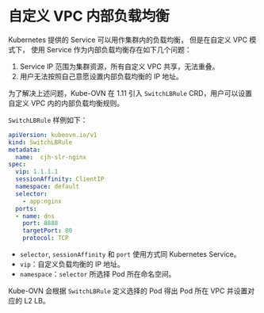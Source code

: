 # 自定义 VPC 内部负载均衡

Kubernetes 提供的 Service 可以用作集群内的负载均衡， 但是在自定义 VPC 模式下，
使用 Service 作为内部负载均衡存在如下几个问题：

1. Service IP 范围为集群资源，所有自定义 VPC 共享，无法重叠。
2. 用户无法按照自己意愿设置内部负载均衡的 IP 地址。

为了解决上述问题，Kube-OVN 在 1.11 引入 `SwitchLBRule` CRD，用户可以设置自定义 VPC 内的内部负载均衡规则。

`SwitchLBRule` 样例如下：

```yaml
apiVersion: kubeovn.io/v1
kind: SwitchLBRule
metadata:
  name:  cjh-slr-nginx
spec:
  vip: 1.1.1.1
  sessionAffinity: ClientIP
  namespace: default
  selector:
    - app:nginx
  ports:
  - name: dns
    port: 8888
    targetPort: 80
    protocol: TCP
```

- `selector`, `sessionAffinity` 和 `port` 使用方式同 Kubernetes Service。
- `vip`：自定义负载均衡的 IP 地址。
- `namespace`：`selector` 所选择 Pod 所在命名空间。

Kube-OVN 会根据 `SwitchLBRule` 定义选择的 Pod 得出 Pod 所在 VPC 并设置对应的 L2 LB。

